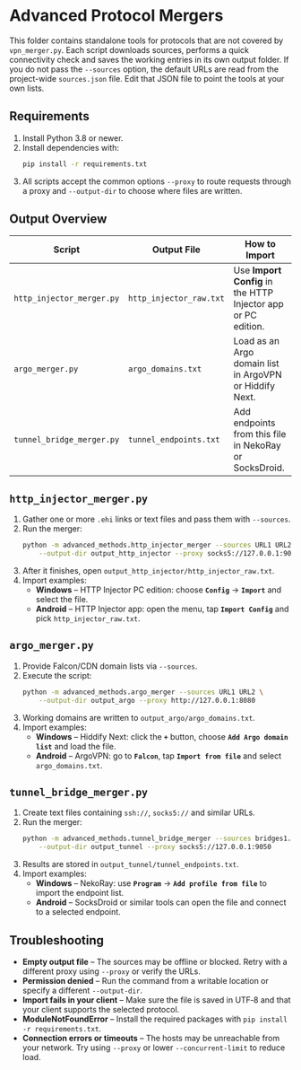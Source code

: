# Advanced Protocol Mergers

This folder contains standalone tools for protocols that are not covered by
`vpn_merger.py`. Each script downloads sources, performs a quick connectivity
check and saves the working entries in its own output folder. If you do not pass
the `--sources` option, the default URLs are read from the project-wide
`sources.json` file. Edit that JSON file to point the tools at your own lists.

## Requirements
1. Install Python 3.8 or newer.
2. Install dependencies with:
   ```bash
   pip install -r requirements.txt
   ```
3. All scripts accept the common options `--proxy` to route requests through a
   proxy and `--output-dir` to choose where files are written.

## Output Overview

| Script | Output File | How to Import |
| ------ | ----------- | ------------- |
| `http_injector_merger.py` | `http_injector_raw.txt` | Use **Import Config** in the HTTP Injector app or PC edition. |
| `argo_merger.py` | `argo_domains.txt` | Load as an Argo domain list in ArgoVPN or Hiddify Next. |
| `tunnel_bridge_merger.py` | `tunnel_endpoints.txt` | Add endpoints from this file in NekoRay or SocksDroid. |

## `http_injector_merger.py`
1. Gather one or more `.ehi` links or text files and pass them with `--sources`.
2. Run the merger:
   ```bash
   python -m advanced_methods.http_injector_merger --sources URL1 URL2 \
       --output-dir output_http_injector --proxy socks5://127.0.0.1:9050
   ```
3. After it finishes, open `output_http_injector/http_injector_raw.txt`.
4. Import examples:
   - **Windows** – HTTP Injector PC edition: choose **`Config`** → **`Import`** and
     select the file.
   - **Android** – HTTP Injector app: open the menu, tap **`Import Config`** and
     pick `http_injector_raw.txt`.

## `argo_merger.py`
1. Provide Falcon/CDN domain lists via `--sources`.
2. Execute the script:
   ```bash
   python -m advanced_methods.argo_merger --sources URL1 URL2 \
       --output-dir output_argo --proxy http://127.0.0.1:8080
   ```
3. Working domains are written to `output_argo/argo_domains.txt`.
4. Import examples:
   - **Windows** – Hiddify Next: click the **`+`** button, choose **`Add Argo domain list`** and load the file.
   - **Android** – ArgoVPN: go to **`Falcon`**, tap **`Import from file`** and
     select `argo_domains.txt`.

## `tunnel_bridge_merger.py`
1. Create text files containing `ssh://`, `socks5://` and similar URLs.
2. Run the merger:
   ```bash
   python -m advanced_methods.tunnel_bridge_merger --sources bridges1.txt bridges2.txt \
       --output-dir output_tunnel --proxy socks5://127.0.0.1:9050
   ```
3. Results are stored in `output_tunnel/tunnel_endpoints.txt`.
4. Import examples:
   - **Windows** – NekoRay: use **`Program`** → **`Add profile from file`** to
     import the endpoint list.
   - **Android** – SocksDroid or similar tools can open the file and connect to a
     selected endpoint.

## Troubleshooting
- **Empty output file** – The sources may be offline or blocked. Retry with a
  different proxy using `--proxy` or verify the URLs.
- **Permission denied** – Run the command from a writable location or specify a
  different `--output-dir`.
- **Import fails in your client** – Make sure the file is saved in UTF‑8 and that
  your client supports the selected protocol.
- **ModuleNotFoundError** – Install the required packages with
  `pip install -r requirements.txt`.
- **Connection errors or timeouts** – The hosts may be unreachable from your
  network. Try using `--proxy` or lower `--concurrent-limit` to reduce load.
